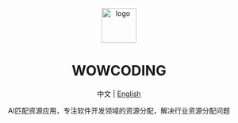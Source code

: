 <div align="center">
  <img style="width:70px;height:70px" src="https://github.com/wowcodinglabs/.github/assets/52912949/df658ee3-a7e8-4caf-baf6-254bfe12f9a1" alt="logo">
  <h1>WOWCODING</h1>
  <p>中文 | <a href="/profile/README-en.md">English</a></p>
  AI匹配资源应用，专注软件开发领域的资源分配，解决行业资源分配问题
</div>
